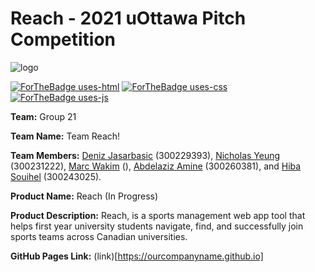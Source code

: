 # Reach - 2021 uOttawa Pitch Competition

[comment]: <> (Logo & Badges:)
![logo](https://user-images.githubusercontent.com/46465622/135704555-370235b8-a246-4fc3-9bcb-90bbbafcb70f.png)

[![ForTheBadge uses-html](http://ForTheBadge.com/images/badges/uses-html.svg)](http://ForTheBadge.com)
[![ForTheBadge uses-css](http://ForTheBadge.com/images/badges/uses-css.svg)](http://ForTheBadge.com)
[![ForTheBadge uses-js](http://ForTheBadge.com/images/badges/uses-js.svg)](http://ForTheBadge.com)

[comment]: <> (User)

**Team:** Group 21

**Team Name:** Team Reach!

**Team Members:** [Deniz Jasarbasic](https://github.com/denizjasarbasic) (300229393), [Nicholas Yeung](https://github.com/NicholasYeung8) (300231222), [Marc Wakim](https://github.com/marcwakim) (), [Abdelaziz Amine](https://github.com/Abdelaziz64) (300260381), and [Hiba Souihel](https://github.com/hibss61) (300243025).

**Product Name:** Reach (In Progress)

**Product Description:** Reach, is a sports management web app tool that helps first year university students navigate, find, and successfully join sports teams across Canadian universities. 

**GitHub Pages Link:** (link)[https://ourcompanyname.github.io]